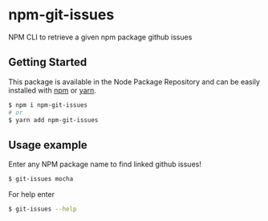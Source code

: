 # npm-git-issues
NPM CLI to retrieve a given npm package github issues

## Getting Started

This package is available in the Node Package Repository and can be easily installed with [npm](https://docs.npmjs.com/getting-started/what-is-npm) or [yarn](https://yarnpkg.com).

```bash
$ npm i npm-git-issues
# or
$ yarn add npm-git-issues
```

## Usage example
Enter any NPM package name to find linked github issues!

```bash
$ git-issues mocha
```

For help enter
```bash
$ git-issues --help
```
